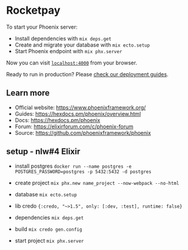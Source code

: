 # Rocketpay

To start your Phoenix server:

  * Install dependencies with `mix deps.get`
  * Create and migrate your database with `mix ecto.setup`
  * Start Phoenix endpoint with `mix phx.server`

Now you can visit [`localhost:4000`](http://localhost:4000) from your browser.

Ready to run in production? Please [check our deployment guides](https://hexdocs.pm/phoenix/deployment.html).

## Learn more

  * Official website: https://www.phoenixframework.org/
  * Guides: https://hexdocs.pm/phoenix/overview.html
  * Docs: https://hexdocs.pm/phoenix
  * Forum: https://elixirforum.com/c/phoenix-forum
  * Source: https://github.com/phoenixframework/phoenix



## setup - nlw#4 Elixir
* install postgres
`docker run --name postgres -e POSTGRES_PASSWORD=postgres -p 5432:5432 -d postgres`

* create project
`mix phx.new name_project --now-webpack --no-html`


* database
`mix ecto.setup`

* lib credo
`{:credo, "~>1.5", only: [:dev, :test], runtime: false}`

* dependencies
`mix deps.get`

* build
`mix credo gen.config`

* start project
`mix phx.server`